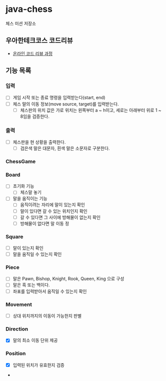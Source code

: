 # java-chess

체스 미션 저장소

## 우아한테크코스 코드리뷰

- [온라인 코드 리뷰 과정](https://github.com/woowacourse/woowacourse-docs/blob/master/maincourse/README.md)


## 기능 목록

### 입력
- [ ] 게임 시작 또는 종료 명령을 입력받는다(start, end)
- [ ] 체스 말의 이동 정보(move source, target)를 입력받는다.
  - [ ] 체스판의 위치 값은 가로 위치는 왼쪽부터 a ~ h이고, 세로는 아래부터 위로 1 ~ 8임을 검증한다.

### 출력
- [ ] 체스판을 현 상황을 출력한다.
  - [ ] 검은색 말은 대문자, 흰색 말은 소문자로 구분한다.

### ChessGame

### Board
- [ ] 초기화 기능
  - [ ] 체스말 놓기
- [ ] 말을 움직이는 기능
  - [ ] 움직이려는 자리에 말이 있는지 확인
  - [ ] 말이 있다면 갈 수 있는 위치인지 확인
  - [ ] 갈 수 있다면 그 사이에 방해물이 없는지 확인
  - [ ] 방해물이 없다면 말 이동
정
### Square
- [ ] 말이 있는지 확인
- [ ] 말을 움직일 수 있는지 확인

### Piece
- [ ] 말은 Pawn, Bishop, Knight, Rook, Queen, King 으로 구성
- [ ] 말은 흑 또는 백이다.
- [ ] 좌표를 입력받아서 움직일 수 있는지 확인

### Movement
- [ ] 상대 위치까지의 이동이 가능한지 판별

### Direction
- [x] 말의 최소 이동 단위 제공

### Position
- [x] 입력된 위치가 유효한지 검증
- 

